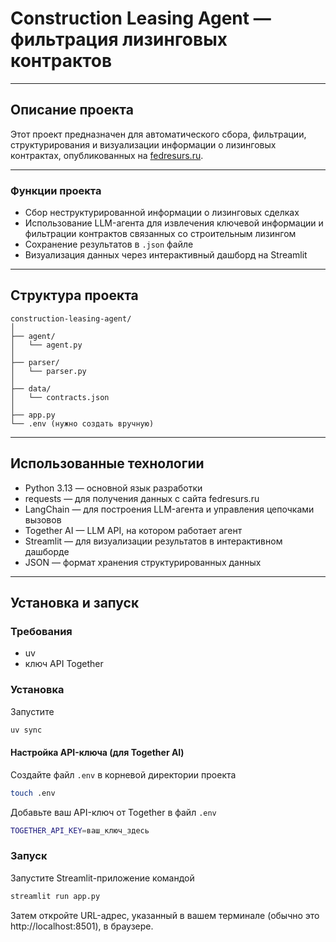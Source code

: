 # Construction Leasing Agent — фильтрация лизинговых контрактов

---

## Описание проекта

Этот проект предназначен для автоматического сбора, фильтрации, структурирования и визуализации информации о лизинговых контрактах, опубликованных на [fedresurs.ru](https://fedresurs.ru).

---

### Функции проекта

- Сбор неструктурированной информации о лизинговых сделках
- Использование LLM-агента для извлечения ключевой информации и фильтрации контрактов связанных со строительным лизингом
- Сохранение результатов в ```.json``` файле
- Визуализация данных через интерактивный дашборд на Streamlit

---

## Структура проекта

```
construction-leasing-agent/
│
├── agent/
│   └── agent.py
│
├── parser/
│   └── parser.py
│
├── data/
│   └── contracts.json
│
├── app.py
└── .env (нужно создать вручную)
```

---

## Использованные технологии

- Python 3.13 — основной язык разработки  
- requests — для получения данных с сайта fedresurs.ru 
- LangChain — для построения LLM-агента и управления цепочками вызовов  
- Together AI — LLM API, на котором работает агент  
- Streamlit — для визуализации результатов в интерактивном дашборде
- JSON — формат хранения структурированных данных

---

## Установка и запуск

### Требования

- uv  
- ключ API Together

### Установка

Запустите

```bash
uv sync
```

#### Настройка API-ключа (для Together AI)

Создайте файл ```.env``` в корневой директории проекта

```bash
touch .env
```

Добавьте ваш API-ключ от Together в файл ```.env```

```bash
TOGETHER_API_KEY=ваш_ключ_здесь
```

### Запуск

Запустите Streamlit-приложение командой

```bash
streamlit run app.py
```

Затем откройте URL-адрес, указанный в вашем терминале (обычно это http://localhost:8501), в браузере.